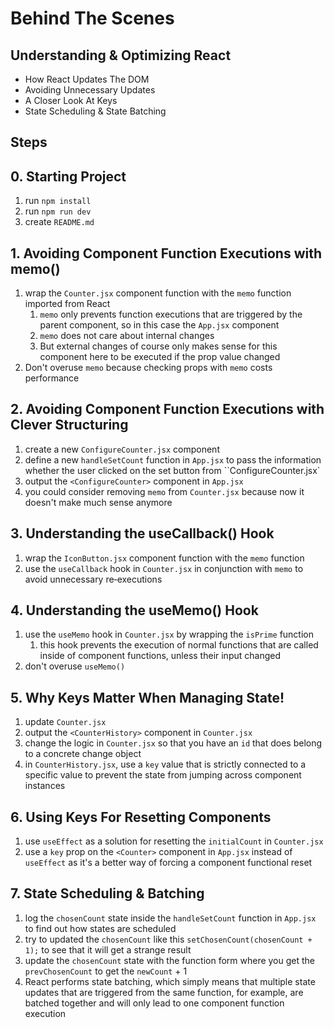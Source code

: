 # Behind The Scenes

## Understanding & Optimizing React

- How React Updates The DOM
- Avoiding Unnecessary Updates
- A Closer Look At Keys
- State Scheduling & State Batching

## Steps

## 0. Starting Project

1. run `npm install`
2. run `npm run dev`
3. create `README.md`

## 1. Avoiding Component Function Executions with memo()

1. wrap the `Counter.jsx` component function with the `memo` function imported from React
   1. `memo` only prevents function executions that are triggered by the parent component, so in this case the `App.jsx` component
   2. `memo` does not care about internal changes
   3. But external changes of course only makes sense for this component here to be executed if the prop value changed
2. Don't overuse `memo` because checking props with `memo` costs performance

## 2. Avoiding Component Function Executions with Clever Structuring

1. create a new `ConfigureCounter.jsx` component
2. define a new `handleSetCount` function in `App.jsx` to pass the information whether the user clicked on the set button from ``ConfigureCounter.jsx`
3. output the `<ConfigureCounter>` component in `App.jsx`
4. you could consider removing `memo` from `Counter.jsx` because now it doesn't make much sense anymore

## 3. Understanding the useCallback() Hook

1. wrap the `IconButton.jsx` component function with the `memo` function
2. use the `useCallback` hook in `Counter.jsx` in conjunction with `memo` to avoid unnecessary re‐executions

## 4. Understanding the useMemo() Hook

1. use the `useMemo` hook in `Counter.jsx` by wrapping the `isPrime` function
   1. this hook prevents the execution of normal functions that are called inside of component functions, unless their input changed
2. don't overuse `useMemo()`

## 5. Why Keys Matter When Managing State!

1. update `Counter.jsx`
2. output the `<CounterHistory>` component in `Counter.jsx`
3. change the logic in `Counter.jsx` so that you have an `id` that does belong to a concrete change object
4. in `CounterHistory.jsx`, use a `key` value that is strictly connected to a specific value to prevent the state from jumping across component instances

## 6. Using Keys For Resetting Components

1. use `useEffect` as a solution for resetting the `initialCount` in `Counter.jsx`
2. use a `key` prop on the `<Counter>` component in `App.jsx` instead of `useEffect` as it's a better way of forcing a component functional reset

## 7. State Scheduling & Batching

1. log the `chosenCount` state inside the `handleSetCount` function in `App.jsx` to find out how states are scheduled
2. try to updated the `chosenCount` like this `setChosenCount(chosenCount + 1);` to see that it will get a strange result
3. update the `chosenCount` state with the function form where you get the `prevChosenCount` to get the `newCount` + 1
4. React performs state batching, which simply means that multiple state updates that are triggered from the same function, for example, are batched together and will only lead to one component function execution
